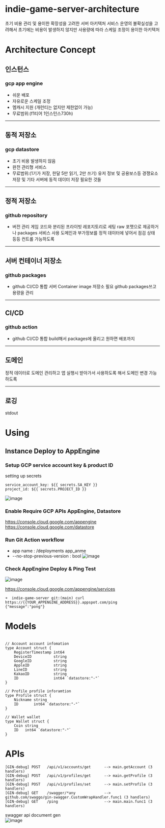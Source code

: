 # indie-game-server-architecture
초기 비용 관리 및 용이한 확장성을 고려한 서버 아키텍처
서비스 운영의 불확실성을 고려해서 초기에는 비용이 발생하지 않지만 사용량에 따라 스케일 조정이 용이한 아키텍처

# Architecture Concept
## 인스턴스
### gcp app engine
- 쉬운 배포
- 자유로운 스케일 조정
- 멤캐시 지원 (개런티는 없지만 제한없이 가능)
- 무료범위:(f1티어 1인스턴스730h)
---
## 동적 저장소
### gcp datastore
- 초기 비용 발생하지 않음
- 완전 관리형 서비스
- 무료범위:(1기가 저장, 한달 5만 읽기, 2만 쓰기)
유저 정보 및 공용보스등 경쟁요소 저장 및 기타 서버에 동적 데이터 저장 필요한 것들
---
## 정적 저장소
### github repository
- 버전 관리
게임 코드와 분리된 프라이빗 레포지토리로 세팅
raw 포맷으로 제공하거나 packages 서비스 사용
도메인과 부가정보를 정적 데이터에 넣어서 점검 상태 등등 컨트롤 가능하도록
---
## 서버 컨테이너 저장소
### github packages
- github CI/CD 통합
서버 Container image 저장소 필요
github packages쓰고 용량을 관리
---
## CI/CD
### github action
- github CI/CD 통합
build해서 packages에 올리고 원하면 배포까지
---
## 도메인
정적 데이터로 도메인 관리하고 앱 실행시 받아가서 사용하도록 해서 도메인 변경 가능하도록

---
## 로깅
stdout

# Using
## Instance Deploy to AppEngine

### Setup GCP service account key & product ID
setting up secrets
```
service_account_key: ${{ secrets.SA_KEY }}
project_id: ${{ secrets.PROJECT_ID }}
```
![image](https://user-images.githubusercontent.com/22079767/144077080-504aeb7c-ae48-4d99-b36c-e6d99216a9ad.png)

### Enable Require GCP APIs AppEngine, Datastore
https://console.cloud.google.com/appengine
https://console.cloud.google.com/datastore

### Run Git Action workflow
- app name : /deployments app_anme
- --no-stop-previous-version : bool
![image](https://user-images.githubusercontent.com/22079767/144077357-0c05438e-87e0-46c0-8ad3-5e1a21380cc3.png)

### Check AppEngine Deploy & Ping Test
![image](https://user-images.githubusercontent.com/22079767/144080614-745250b4-4acd-421e-920d-52087308bd8d.png)

https://console.cloud.google.com/appengine/services

```
➜  indie-game-server git:(main) curl https://{{YOUR_APPENGINE_ADDRESS}}.appspot.com/ping
{"message":"pong"}
```
# Models
```

// Account account infomation
type Account struct {
	RegisterTimestamp int64
	DeviceID          string
	GoogleID          string
	AppleID           string
	LineID            string
	KakaoID           string
	ID                int64 `datastore:"-"`
}

// Profile profile inforamtion
type Profile struct {
	Nickname string
	ID       int64 `datastore:"-"`
}

// Wallet wallet
type Wallet struct {
	Coin string
	ID   int64 `datastore:"-"`
}
```

# APIs
```
[GIN-debug] POST   /api/v1/accounts/get      --> main.getAccount (3 handlers)
[GIN-debug] POST   /api/v1/profiles/get      --> main.getProfile (3 handlers)
[GIN-debug] POST   /api/v1/profiles/set      --> main.setProfile (3 handlers)
[GIN-debug] GET    /swagger/*any             --> github.com/swaggo/gin-swagger.CustomWrapHandler.func1 (3 handlers)
[GIN-debug] GET    /ping                     --> main.main.func1 (3 handlers)
```
swagger api document gen   
![image](https://user-images.githubusercontent.com/22079767/145431297-8ca09fcd-9018-4c27-bb96-b4ffe7b8111e.png)


